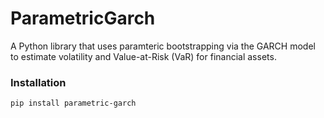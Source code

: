 # ParametricGarch
A Python library that uses paramteric bootstrapping via the GARCH model to estimate volatility and Value-at-Risk (VaR) for financial assets.

### Installation
```
pip install parametric-garch
```